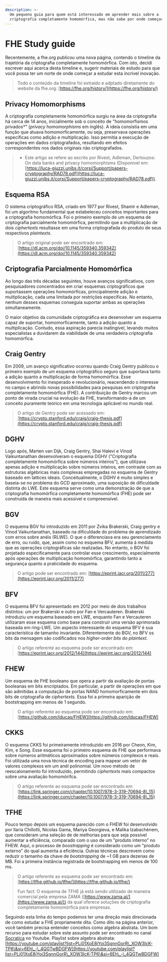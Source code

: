 ```yaml
---
description: >-
  Um pequeno guia para quem está interessado em aprender mais sobre a
  criptografia completamente homomórfica, mas não sabe por onde começar.
---
```


# FHE Study guide

Recentemente, a fhe.org publicou uma nova página, contendo o timeline da trajetória da criptografia completamente homomórfica. Com isto, decidi escrever aqui acerca desta timeline e, sugerir materiais de estudo para que você possa ter um norte de onde começar a estudar esta incrível inovação.

> Todo o conteúdo da timeline foi extraído e adptado diretamente do website da fhe.org: [https://fhe.org/history/](https://fhe.org/history/)

## Privacy Homomorphisms

A criptografia completamente homomórfica surgiu na área da criptografia há cerca de 14 anos, inicialmente sob o conceito de "homomorfismos privados\*" (_privacy homomorphisms_ em inglês). A ideia consistia em uma função que atuava homomorficamente, ou seja, preservava operações específicas como adição e multiplicação. Isso permitia a execução de operações em dados criptografados, resultando em efeitos correspondentes nos dados originais não criptografados.

> * Este artigo se refere ao escrito por Rivest, Adleman, Dertouzos: On data banks and privacy homomorphisms (Disponível em: [https://luca-giuzzi.unibs.it/corsi/Support/papers-cryptography/RAD78.pdf](https://luca-giuzzi.unibs.it/corsi/Support/papers-cryptography/RAD78.pdf)).

## Esquema RSA

O sistema criptográfico RSA, criado em 1977 por Rivest, Shamir e Adleman, foi um algoritmo fundamental que estabeleceu conceitos importantes para a criptografia homomórfica. Foi o primeiro exemplo de um esquema de criptografia parcialmente homomórfica, permitindo que a multiplicação de dois _ciphertexts_ resultasse em uma forma criptografada do produto de seus respectivos _plaintexts_.

> O artigo original pode ser encontrado em: [https://dl.acm.org/doi/10.1145/359340.359342](https://dl.acm.org/doi/10.1145/359340.359342)

## Criptografia Parcialmente Homomórfica

Ao longo das três décadas seguintes, houve avanços significativos, com pesquisadores concentrados em criar esquemas criptográficos que suportassem operações homomórficas, principalmente adição e multiplicação, cada uma limitada por restrições específicas. No entanto, nenhum desses esquemas conseguia suportar ambas as operações simultaneamente.

O maior objetivo da comunidade criptográfica era desenvolver um esquema capaz de suportar, homomorficamente, tanto a adição quanto a multiplicação. Contudo, essa aspiração parecia inatingível, levando muitos especialistas a duvidarem da viabilidade de uma verdadeira criptografia homomórfica.

## Craig Gentry

Em 2009, um avanço significativo ocorreu quando Craig Gentry publicou o primeiro exemplo de um esquema criptográfico seguro que suportava tanto a adição quanto a multiplicação de forma homomórfica. Esse desenvolvimento foi inesperado e revolucionário, reacendendo o interesse no campo e abrindo novas possibilidades para pesquisas em criptografia completamente homomórfica (FHE). A contribuição de Gentry marcou um ponto de virada crucial na evolução da FHE, transformando-a de um conceito puramente teórico em uma tecnologia aplicável no mundo real.

> O artigo de Gentry pode ser acessado em: [https://crypto.stanford.edu/craig/craig-thesis.pdf](https://crypto.stanford.edu/craig/craig-thesis.pdf)

## DGHV

Logo após, Marten van Dijk, Craig Gentry, Shai Halevi e Vinod Vaikuntanathan desenvolveram o esquema DGHV ("Criptografia completamente homomórfica sobre números inteiros"), que utilizava apenas adição e multiplicação sobre números inteiros, em contraste com as estruturas algébricas mais complexas empregadas no esquema de Gentry baseado em lattices ideais. Conceitualmente, o DGHV é muito simples e baseia-se no problema do GCD aproximado, uma suposição de dificuldade distinta do LWE. Este esquema serve como uma demonstração de que a criptografia homomórfica completamente homomórfica (FHE) pode ser construída de maneira mais acessível e compreensível.

## BGV

O esquema BGV foi introduzido em 2011 por Zvika Brakerski, Craig gentry e Vinod Vaikuntanathan, baseado na dificuldade do problema de aprendizado com erros sobre anéis (RLWE). O que o diferenciava era seu gerenciamento de erro, ou ruído, que, assim como no esquema BFV, aumenta à medida que as operações criptográficas são realizadas. No entanto, o BGV foi projetado especificamente para controlar esse crescimento, especialmente após operações de multiplicação homomórfica, garantindo tanto a segurança quanto a praticidade do esquema.

> O artigo pode ser encontrado em: [https://eprint.iacr.org/2011/277](https://eprint.iacr.org/2011/277)

## BFV

O esquema BFV foi apresentado em 2012 por meio de dois trabalhos distintos: um por Brakerski e outro por Fan e Vercauteren. Brakerski introduziu um esquema baseado em LWE, enquanto Fan e Vercauteren utilizaram esse esquema como base para construir uma versão aprimorada baseada em ring-LWE. Um aspecto interessante do esquema BFV é sua característica de tamanho invariante. Diferentemente do BGV, no BFV os bits da mensagem são codificados nos _higher-order bits_ do _plaintext_.

> O artigo referente ao esquema pode ser encontrado em: [https://eprint.iacr.org/2012/144](https://eprint.iacr.org/2012/144)

## FHEW

Um esquema de FHE booleano que opera a partir da avaliação de portas booleanas em bits encriptados. Em particular, a partir de operações em que são admitidas a computação de portas NAND homomorficamente em dois bits de criptografia de _ciphertexts._ Essa foi a primeira aparição de bootstrapping em menos de 1 segundo.

> O artigo referente ao esquema pode ser encontrado em: [https://github.com/lducas/FHEW](https://github.com/lducas/FHEW)

## CKKS

O esquema CKKS foi primeiramente introduzido em 2016 por Cheon, Kim, Kim, e Song. Esse esquema foi o primeiro esquema de FHE que performava sobre números aritméticos aproximados sobre números complexos e reais. Foi utilizada uma nova técnica de encoding para mapear um vetor de valores complexos em um anél polinomial. Um novo método de reescalonamento foi introduzido, permitindo _ciphertexts_ mais compactos sobre uma avaliação homomórifca.

> O artigo referente ao esquema pode ser encontrado em: [https://link.springer.com/chapter/10.1007/978-3-319-70694-8\_15](https://link.springer.com/chapter/10.1007/978-3-319-70694-8\_15)

## TFHE

Pouco tempo depois um esquema parecido com o FHEW foi desenvolvido por Ilaria Chillotti, Nicolas Gama, Mariya Georgieva, e Malika Izabachènem, que consideram uma seleção de de melhorias para que seja possível aumentar a eficiência, comparado com o uso de um "produto interno" no FHEW. Aqui, o processo de _boostrapping_ é considerado como um "produto externo" do qual aumenta a eficiência. Outras técnicas descrevem como reduzir o tamanho da chave de _bootstrapping_ de \~1 GB para dezenas de MB. Foi a primeira instância registrada de bootstrapping em menos de 100 ms.

> O artigo referente ao esquema pode ser encontrado em: [https://tfhe.github.io/tfhe/](https://tfhe.github.io/tfhe/)
>
> Fun fact: O esquema de TFHE já está sendo utilizado de maneira comercial pela empresa ZAMA ([https://www.zama.ai/](https://www.zama.ai/)) da qual oferece soluções de criptografia completamente homomórfica para empresas.

Seguindo esta linha do tempo podemos ter uma direção mais direcionada de como estudar a FHE propriamente dita. Como dito na página anterior, você também precisa entender conceitos como algebra abstrata. Um bom recurso para estudar sobre este assunto pode ser encontrado no canal [Socratica](https://www.youtube.com/@Socratica) no Youtube. Playlist sobre algebra abstrata: [https://youtube.com/playlist?list=PLi01XoE8jYoi3SgnnGorR\_XOW3IcK-TP6\&si=6Eh\_-\_4QGTwBDGFW](https://youtube.com/playlist?list=PLi01XoE8jYoi3SgnnGorR\_XOW3IcK-TP6\&si=6Eh\_-\_4QGTwBDGFW)
